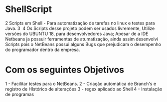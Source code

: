 # ShellScript
2
Scripts em Shell - Para automatização de tarefas no linux e testes para Java. 
3
​
4
Os Scripts desse projeto podem ser usados livremente, Utilize versões do UBUNTU 18, para desenvolvedores Java;
Apesar de a IDE Netbeans ja possuir ferramentas de atumatização, ainda assim desenvolvi Scripts pois o NetBeans possui alguns 
Bugs que prejudicam  o desempenho do programador dentro da empresa.

# Com os seguintes Objetivos

1 - Facilitar testes para o NetBeans.
2 - Criação automática de Branch's e registro de HIstórico de alterações
3 - regex aplicado ao Shell
4 - Instalação de programas
